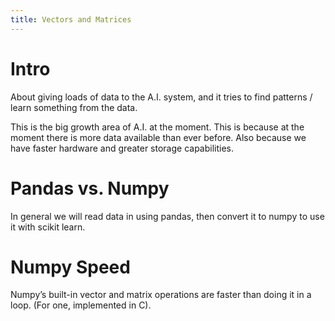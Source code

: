 ```yaml
---
title: Vectors and Matrices
---
```


# Intro

About giving loads of data to the A.I. system, and it tries to find patterns / learn something from the data.

This is the big growth area of A.I. at the moment. This is because at the moment there is more data available than ever before. Also because we have faster hardware and greater storage capabilities.

# Pandas vs. Numpy

In general we will read data in using pandas, then convert it to numpy to use it with scikit learn.

# Numpy Speed

Numpy’s built-in vector and matrix operations are faster than doing it in a loop. (For one, implemented in C).
